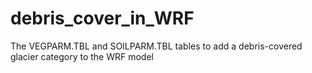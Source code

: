 # debris_cover_in_WRF
The VEGPARM.TBL and SOILPARM.TBL tables to add a debris-covered glacier category to the WRF model
